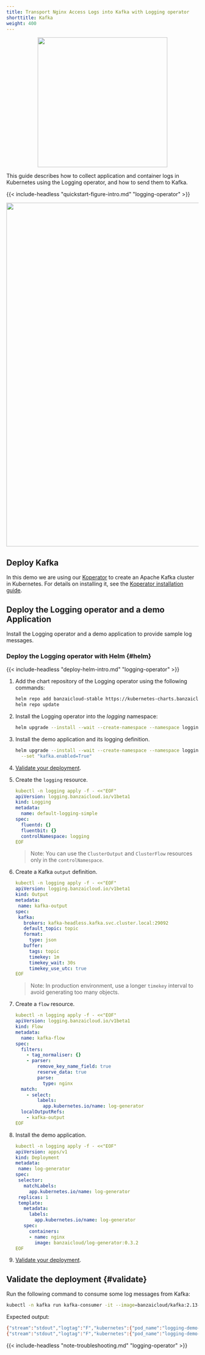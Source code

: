 ```yaml
---
title: Transport Nginx Access Logs into Kafka with Logging operator
shorttitle: Kafka
weight: 400
---
```


<p align="center"><img src="../../img/kafka_logo.png" width="340"></p>

This guide describes how to collect application and container logs in Kubernetes using the Logging operator, and how to send them to Kafka.

{{< include-headless "quickstart-figure-intro.md" "logging-operator" >}}

<p align="center"><img src="../../img/nignx-kafka.png" width="900"></p>

## Deploy Kafka

In this demo we are using our [Koperator](/docs/supertubes/kafka-operator/) to create an Apache Kafka cluster in Kubernetes. For details on installing it, see the [Koperator installation guide](/docs/supertubes/kafka-operator/install-kafka-operator/).

## Deploy the Logging operator and a demo Application

Install the Logging operator and a demo application to provide sample log messages.

### Deploy the Logging operator with Helm {#helm}

{{< include-headless "deploy-helm-intro.md" "logging-operator" >}}

1. Add the chart repository of the Logging operator using the following commands:

    ```bash
    helm repo add banzaicloud-stable https://kubernetes-charts.banzaicloud.com
    helm repo update
    ```

1. Install the Logging operator into the *logging* namespace:

    ```bash
    helm upgrade --install --wait --create-namespace --namespace logging logging-operator banzaicloud-stable/logging-operator
    ```

1. Install the demo application and its logging definition.

    ```bash
    helm upgrade --install --wait --create-namespace --namespace logging logging-demo banzaicloud-stable/logging-demo \
      --set "kafka.enabled=True"
    ```

1. [Validate your deployment](#validate).

1. Create the `logging` resource.

     ```yaml
     kubectl -n logging apply -f - <<"EOF"
     apiVersion: logging.banzaicloud.io/v1beta1
     kind: Logging
     metadata:
       name: default-logging-simple
     spec:
       fluentd: {}
       fluentbit: {}
       controlNamespace: logging
     EOF
     ```

     > Note: You can use the `ClusterOutput` and `ClusterFlow` resources only in the `controlNamespace`.

1. Create a Kafka `output` definition.

     ```yaml
    kubectl -n logging apply -f - <<"EOF"
    apiVersion: logging.banzaicloud.io/v1beta1
    kind: Output
    metadata:
      name: kafka-output
    spec:
      kafka:
        brokers: kafka-headless.kafka.svc.cluster.local:29092
        default_topic: topic
        format:
          type: json
        buffer:
          tags: topic
          timekey: 1m
          timekey_wait: 30s
          timekey_use_utc: true
    EOF
     ```

     > Note: In production environment, use a longer `timekey` interval to avoid generating too many objects.

1. Create a `flow` resource.

     ```yaml
     kubectl -n logging apply -f - <<"EOF"
     apiVersion: logging.banzaicloud.io/v1beta1
     kind: Flow
     metadata:
       name: kafka-flow
     spec:
       filters:
         - tag_normaliser: {}
         - parser:
             remove_key_name_field: true
             reserve_data: true
             parse:
               type: nginx
       match:
         - select:
             labels:
               app.kubernetes.io/name: log-generator
       localOutputRefs:
         - kafka-output
     EOF
     ```

1. Install the demo application.

     ```yaml
    kubectl -n logging apply -f - <<"EOF"
    apiVersion: apps/v1
    kind: Deployment
    metadata:
      name: log-generator
    spec:
      selector:
        matchLabels:
          app.kubernetes.io/name: log-generator
      replicas: 1
      template:
        metadata:
          labels:
            app.kubernetes.io/name: log-generator
        spec:
          containers:
          - name: nginx
            image: banzaicloud/log-generator:0.3.2
    EOF
     ```

1. [Validate your deployment](#validate).

## Validate the deployment {#validate}

Run the following command to consume some log messages from Kafka:

```bash
kubectl -n kafka run kafka-consumer -it --image=banzaicloud/kafka:2.13-2.4.0 --rm=true --restart=Never -- /opt/kafka/bin/kafka-console-consumer.sh --bootstrap-server kafka-headless:29092 --topic topic --from-beginning
```

Expected output:

```bash
{"stream":"stdout","logtag":"F","kubernetes":{"pod_name":"logging-demo-log-generator-5f9f9cdb9f-z76wr","namespace_name":"logging","pod_id":"a7174256-31bf-4ace-897b-77899873d9ad","labels":{"app.kubernetes.io/instance":"logging-demo","app.kubernetes.io/name":"log-generator","pod-template-hash":"5f9f9cdb9f"},"host":"ip-192-168-3-189.eu-west-2.compute.internal","container_name":"log-generator","docker_id":"7349e6bb2926b8c93cb054a60f171a3f2dd1f6751c07dd389da7f28daf4d70c5","container_hash":"ghcr.io/banzaicloud/log-generator@sha256:814a69be8ab8a67aa6b009d83f6fa6c4776beefbe629a869ff16690fde8ac362","container_image":"ghcr.io/banzaicloud/log-generator:0.3.3"},"remote":"79.104.42.168","host":"-","user":"-","method":"PUT","path":"/products","code":"302","size":"18136","referer":"-","agent":"Mozilla/5.0 (X11; Linux x86_64) AppleWebKit/537.36 (KHTML, like Gecko) Chrome/33.0.1750.166 Safari/537.36 OPR/20.0.1396.73172","http_x_forwarded_for":"-"}
{"stream":"stdout","logtag":"F","kubernetes":{"pod_name":"logging-demo-log-generator-5f9f9cdb9f-mpp98","namespace_name":"logging","pod_id":"e2822c26-961c-4be8-99a2-b17517494ca1","labels":{"app.kubernetes.io/instance":"logging-demo","app.kubernetes.io/name":"log-generator","pod-template-hash":"5f9f9cdb9f"},"host":"ip-192-168-2-102.eu-west-2.compute.internal","container_name":"log-generator","docker_id":"26ffbec769e52e468216fe43a331f4ce5374075f9b2717d9b9ae0a7f0747b3e2","container_hash":"ghcr.io/banzaicloud/log-generator@sha256:814a69be8ab8a67aa6b009d83f6fa6c4776beefbe629a869ff16690fde8ac362","container_image":"ghcr.io/banzaicloud/log-generator:0.3.3"},"remote":"26.220.126.5","host":"-","user":"-","method":"POST","path":"/","code":"200","size":"14370","referer":"-","agent":"Mozilla/5.0 (Windows NT 10.0; Win64; x64; rv:52.0) Gecko/20100101 Firefox/52.0","http_x_forwarded_for":"-"}
```

{{< include-headless "note-troubleshooting.md" "logging-operator" >}}
